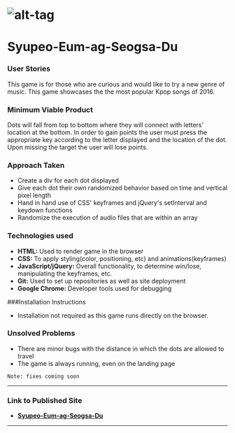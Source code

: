 # ![alt-tag](http://i.giphy.com/3o84Udys5v1oAjdU5y.gif) 
# Syupeo-Eum-ag-Seogsa-Du


### User Stories

This game is for those who are curious and would like to try a new 
genre of music. This game showcases the the most popular Kpop songs of 2016.


### Minimum Viable Product

Dots will fall from top to bottom where they will connect with letters' 
location at the bottom. In order to gain points the user must press
the appropriate key according to the letter displayed and the location of the dot. 
Upon missing the target the user will lose points. 

### Approach Taken

* Create a div for each dot displayed
* Give each dot their own randomized behavior based on time and vertical pixel length
* Hand in hand use of CSS' keyframes and jQuery's setInterval and keydown functions
* Randomize the execution of audio files that are within an array

### Technologies used

* **HTML:** Used to render game in the browser
* **CSS:** To apply styling(color, positioning, etc) and animations(keyframes)
* **JavaScript/jQuery:** Overall functionality, to determine win/lose, manipulating the keyframes, etc.
* **Git:** Used to set up repositories as well as site deployment
* **Google Chrome:** Developer tools used for debugging

###Installation Instructions
* Installation not required as this game runs directly on the browser.

### Unsolved Problems
* There are minor bugs with the distance in which the dots are allowed to travel
* The game is always running, even on the landing page

``Note: fixes coming soon``

---

### Link to Published Site

* **[Syupeo-Eum-ag-Seogsa-Du](https://jonguzman5.github.io/Syupeo-Eum-ag-Seogsa-Du/)** 

---

